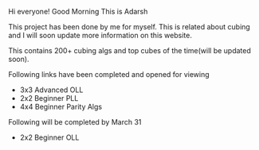 Hi everyone! Good Morning
This is Adarsh

This project has been done by me for myself. This is related about cubing and I will soon update more information on this website.

This contains 200+ cubing algs and top cubes of the time(will be updated soon).

Following links have been completed and opened for viewing

* 3x3 Advanced OLL 
* 2x2 Beginner PLL
* 4x4 Beginner Parity Algs

Following will be completed by March 31

* 2x2 Beginner OLL
